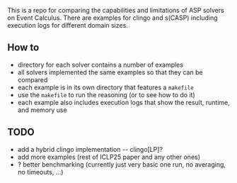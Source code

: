 This is a repo for comparing the capabilities and limitations of ASP solvers on Event Calculus.
There are examples for clingo and s(CASP) including execution logs for different domain sizes.


## How to
- directory for each solver contains a number of examples
- all solvers implemented the same examples so that they can be compared
- each example is in its own directory that features a `makefile`
- use the `makefile` to run the reasoning (or to see how to do it)
- each example also includes execution logs that show the result, runtime, and memory use


## TODO
- add a hybrid clingo implementation -- clingo[LP]?
- add more examples (rest of ICLP25 paper and any other ones)
- ? better benchmarking (currently just very basic one run, no averaging, no timeouts, ...)
